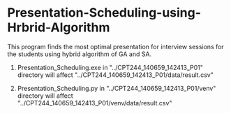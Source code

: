 # Presentation-Scheduling-using-Hrbrid-Algorithm
This program finds the most optimal presentation for interview sessions for the students using hybrid algorithm of GA and SA.

1.	Presentation_Scheduling.exe in "../CPT244_140659_142413_P01" directory
	will affect "../CPT244_140659_142413_P01/data/result.csv"

2.	Presentation_Scheduling.py in "../CPT244_140659_142413_P01/venv" directory
	will affect "../CPT244_140659_142413_P01/venv/data/result.csv"
